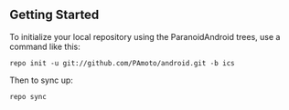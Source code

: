 Getting Started
---------------


To initialize your local repository using the ParanoidAndroid trees, use a command like this:

    repo init -u git://github.com/PAmoto/android.git -b ics

Then to sync up:

    repo sync

